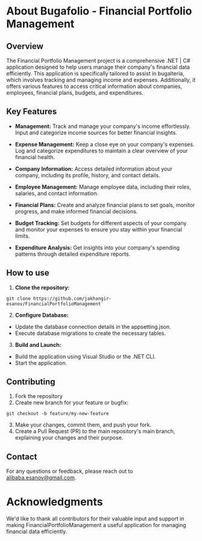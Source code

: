 # About Bugafolio - Financial Portfolio Management

## Overview
The Financial Portfolio Management project is a comprehensive .NET | C# 
application designed to help users manage their company's financial data efficiently. 
This application is specifically tailored to assist in bugalteria, 
which involves tracking and managing income and expenses. 
Additionally, it offers various features to access critical 
information about companies, employees, financial plans, budgets, and expenditures.

## Key Features

- **Management:** Track and manage your company's income effortlessly. Input and categorize income sources for better financial insights.

- **Expense Management:** Keep a close eye on your company's expenses. Log and categorize expenditures to maintain a clear overview of your financial health.

- **Company Information:** Access detailed information about your company, including its profile, history, and contact details.

- **Employee Management:** Manage employee data, including their roles, salaries, and contact information.

- **Financial Plans:** Create and analyze financial plans to set goals, monitor progress, and make informed financial decisions.

- **Budget Tracking:** Set budgets for different aspects of your company and monitor your expenses to ensure you stay within your financial limits.

- **Expenditure Analysis:** Get insights into your company's spending patterns through detailed expenditure reports.

## How to use

1. **Clone the repository:**
```
git clone https://github.com/jakhangir-esanov/FinancialPortfolioManagement
```
2. **Configure Database:**
- Update the database connection details in the appsetting.json.
- Execute database migrations to create the necessary tables.

3. **Build and Launch:**
- Build the application using Visual Studio or the .NET CLI.
- Start the application.

## Contributing

1. Fork the repository
2. Create new branch for your feature or bugfix:
```
git checkout -b feature/my-new-feature
```
3. Make your changes, commit them, and push your fork.
4. Create a Pull Request (PR) to the main repository's main branch, explaining your changes and their purpose.
   
## Contact

For any questions or feedback, please reach out to alibaba.esanov@gmail.com.

# Acknowledgments

We'd like to thank all contributors for their valuable input and support in making FinancialPortfolioManagement a useful application for managing financial data efficiently.

